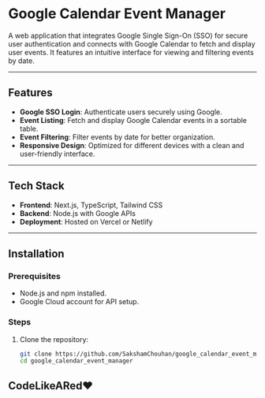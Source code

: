 # Google Calendar Event Manager

A web application that integrates Google Single Sign-On (SSO) for secure user authentication and connects with Google Calendar to fetch and display user events. It features an intuitive interface for viewing and filtering events by date.

---

## Features
- **Google SSO Login**: Authenticate users securely using Google.
- **Event Listing**: Fetch and display Google Calendar events in a sortable table.
- **Event Filtering**: Filter events by date for better organization.
- **Responsive Design**: Optimized for different devices with a clean and user-friendly interface.

---

## Tech Stack
- **Frontend**: Next.js, TypeScript, Tailwind CSS
- **Backend**: Node.js with Google APIs
- **Deployment**: Hosted on Vercel or Netlify

---

## Installation

### Prerequisites
- Node.js and npm installed.
- Google Cloud account for API setup.

### Steps
1. Clone the repository:
   ```bash
   git clone https://github.com/SakshamChouhan/google_calendar_event_manager.git
   cd google_calendar_event_manager

## CodeLikeARed❤️
